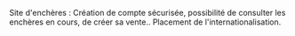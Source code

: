 Site d'enchères : Création de compte sécurisée, possibilité de consulter les enchères en cours, de créer sa vente.. 
Placement de l'internationalisation.
